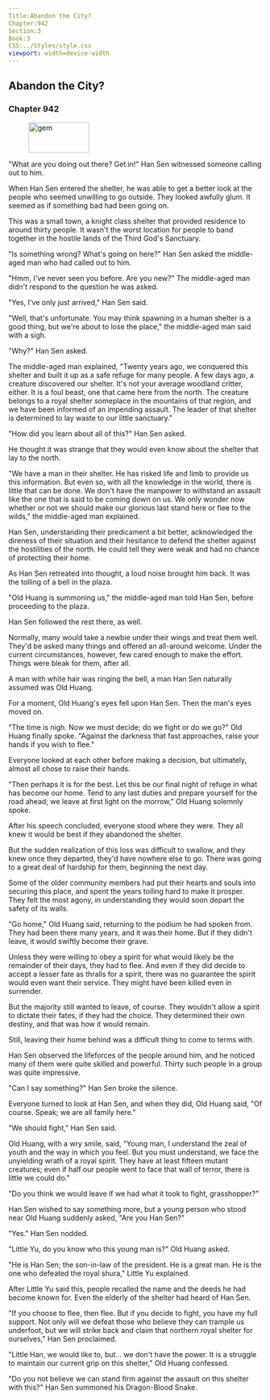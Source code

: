 ```yaml
---
Title:Abandon the City? 
Chapter:942 
Section:3 
Book:3 
CSS:../Styles/style.css 
viewport: width=device-width
---
```

  
## Abandon the City?
### Chapter 942
  
<figure>
	<img src="../Images/gem.gif" alt="gem" id="gem" width="120" height="60" />
</figure>
  

  
"What are you doing out there? Get in!" Han Sen witnessed someone calling out to him.

When Han Sen entered the shelter, he was able to get a better look at the people who seemed unwilling to go outside. They looked awfully glum. It seemed as if something bad had been going on.

This was a small town, a knight class shelter that provided residence to around thirty people. It wasn't the worst location for people to band together in the hostile lands of the Third God's Sanctuary.

"Is something wrong? What's going on here?" Han Sen asked the middle-aged man who had called out to him.

"Hmm, I've never seen you before. Are you new?" The middle-aged man didn't respond to the question he was asked.

"Yes, I've only just arrived," Han Sen said.

"Well, that's unfortunate. You may think spawning in a human shelter is a good thing, but we're about to lose the place," the middle-aged man said with a sigh.

"Why?" Han Sen asked.

The middle-aged man explained, "Twenty years ago, we conquered this shelter and built it up as a safe refuge for many people. A few days ago, a creature discovered our shelter. It's not your average woodland critter, either. It is a foul beast, one that came here from the north. The creature belongs to a royal shelter someplace in the mountains of that region, and we have been informed of an impending assault. The leader of that shelter is determined to lay waste to our little sanctuary."

"How did you learn about all of this?" Han Sen asked.

He thought it was strange that they would even know about the shelter that lay to the north.

"We have a man in their shelter. He has risked life and limb to provide us this information. But even so, with all the knowledge in the world, there is little that can be done. We don't have the manpower to withstand an assault like the one that is said to be coming down on us. We only wonder now whether or not we should make our glorious last stand here or flee to the wilds," the middle-aged man explained.

Han Sen, understanding their predicament a bit better, acknowledged the direness of their situation and their hesitance to defend the shelter against the hostilities of the north. He could tell they were weak and had no chance of protecting their home.

As Han Sen retreated into thought, a loud noise brought him back. It was the tolling of a bell in the plaza.

"Old Huang is summoning us," the middle-aged man told Han Sen, before proceeding to the plaza.

Han Sen followed the rest there, as well.

Normally, many would take a newbie under their wings and treat them well. They'd be asked many things and offered an all-around welcome. Under the current circumstances, however, few cared enough to make the effort. Things were bleak for them, after all.

A man with white hair was ringing the bell, a man Han Sen naturally assumed was Old Huang.

For a moment, Old Huang's eyes fell upon Han Sen. Then the man's eyes moved on.

"The time is nigh. Now we must decide; do we fight or do we go?" Old Huang finally spoke. "Against the darkness that fast approaches, raise your hands if you wish to flee."

Everyone looked at each other before making a decision, but ultimately, almost all chose to raise their hands.

"Then perhaps it is for the best. Let this be our final night of refuge in what has become our home. Tend to any last duties and prepare yourself for the road ahead; we leave at first light on the morrow," Old Huang solemnly spoke.

After his speech concluded, everyone stood where they were. They all knew it would be best if they abandoned the shelter.

But the sudden realization of this loss was difficult to swallow, and they knew once they departed, they'd have nowhere else to go. There was going to a great deal of hardship for them, beginning the next day.

Some of the older community members had put their hearts and souls into securing this place, and spent the years toiling hard to make it prosper. They felt the most agony, in understanding they would soon depart the safety of its walls.

"Go home," Old Huang said, returning to the podium he had spoken from. They had been there many years, and it was their home. But if they didn't leave, it would swiftly become their grave.

Unless they were willing to obey a spirit for what would likely be the remainder of their days, they had to flee. And even if they did decide to accept a lesser fate as thralls for a spirit, there was no guarantee the spirit would even want their service. They might have been killed even in surrender.

But the majority still wanted to leave, of course. They wouldn't allow a spirit to dictate their fates, if they had the choice. They determined their own destiny, and that was how it would remain.

Still, leaving their home behind was a difficult thing to come to terms with.

Han Sen observed the lifeforces of the people around him, and he noticed many of them were quite skilled and powerful. Thirty such people in a group was quite impressive.

"Can I say something?" Han Sen broke the silence.

Everyone turned to look at Han Sen, and when they did, Old Huang said, "Of course. Speak; we are all family here."

"We should fight," Han Sen said.

Old Huang, with a wry smile, said, "Young man, I understand the zeal of youth and the way in which you feel. But you must understand, we face the unyielding wrath of a royal spirit. They have at least fifteen mutant creatures; even if half our people went to face that wall of terror, there is little we could do."

"Do you think we would leave if we had what it took to fight, grasshopper?"

Han Sen wished to say something more, but a young person who stood near Old Huang suddenly asked, "Are you Han Sen?"

"Yes." Han Sen nodded.

"Little Yu, do you know who this young man is?" Old Huang asked.

"He is Han Sen; the son-in-law of the president. He is a great man. He is the one who defeated the royal shura," Little Yu explained.

After Little Yu said this, people recalled the name and the deeds he had become known for. Even the elderly of the shelter had heard of Han Sen.

"If you choose to flee, then flee. But if you decide to fight, you have my full support. Not only will we defeat those who believe they can trample us underfoot, but we will strike back and claim that northern royal shelter for ourselves," Han Sen proclaimed.

"Little Han, we would like to, but... we don't have the power. It is a struggle to maintain our current grip on this shelter," Old Huang confessed.

"Do you not believe we can stand firm against the assault on this shelter with this?" Han Sen summoned his Dragon-Blood Snake.